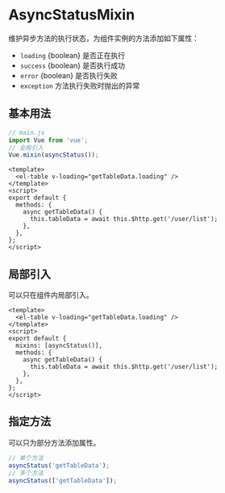 # AsyncStatusMixin

维护异步方法的执行状态，为组件实例的方法添加如下属性：

- `loading` {boolean} 是否正在执行
- `success` {boolean} 是否执行成功
- `error` {boolean} 是否执行失败
- `exception` 方法执行失败时抛出的异常

## 基本用法

```js
// main.js
import Vue from 'vue';
// 全局引入
Vue.mixin(asyncStatus());
```

```vue
<template>
  <el-table v-loading="getTableData.loading" />
</template>
<script>
export default {
  methods: {
    async getTableData() {
      this.tableData = await this.$http.get('/user/list');
    },
  },
};
</script>
```

## 局部引入

可以只在组件内局部引入。

```vue
<template>
  <el-table v-loading="getTableData.loading" />
</template>
<script>
export default {
  mixins: [asyncStatus()],
  methods: {
    async getTableData() {
      this.tableData = await this.$http.get('/user/list');
    },
  },
};
</script>
```

## 指定方法

可以只为部分方法添加属性。

```js
// 单个方法
asyncStatus('getTableData');
// 多个方法
asyncStatus(['getTableData']);
```
